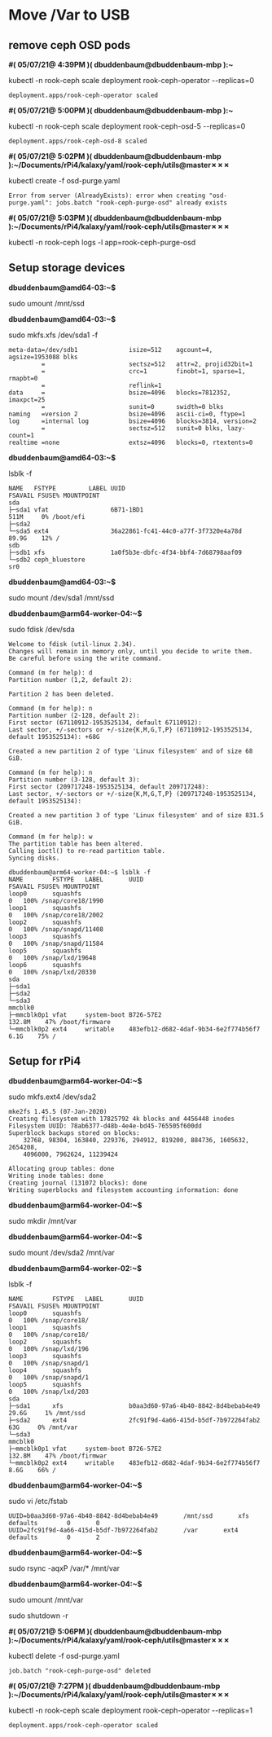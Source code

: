 # Move /Var to USB

## remove ceph OSD pods

**#( 05/07/21@ 4:39PM )( dbuddenbaum@dbuddenbaum-mbp ):~**

   kubectl -n rook-ceph scale deployment rook-ceph-operator --replicas=0
   ```
deployment.apps/rook-ceph-operator scaled
```
**#( 05/07/21@ 5:00PM )( dbuddenbaum@dbuddenbaum-mbp ):~**

   kubectl -n rook-ceph scale deployment rook-ceph-osd-5 --replicas=0
   ```
deployment.apps/rook-ceph-osd-8 scaled
```
**#( 05/07/21@ 5:02PM )( dbuddenbaum@dbuddenbaum-mbp ):~/Documents/rPi4/kalaxy/yaml/rook-ceph/utils@master✗✗✗**

   kubectl create -f osd-purge.yaml
   ```
Error from server (AlreadyExists): error when creating "osd-purge.yaml": jobs.batch "rook-ceph-purge-osd" already exists
```
**#( 05/07/21@ 5:03PM )( dbuddenbaum@dbuddenbaum-mbp ):~/Documents/rPi4/kalaxy/yaml/rook-ceph/utils@master✗✗✗**
   
   kubectl -n rook-ceph logs -l app=rook-ceph-purge-osd

## Setup storage devices 

**dbuddenbaum@amd64-03:~$**
 
 sudo umount /mnt/ssd
 
**dbuddenbaum@amd64-03:~$**
 
 sudo mkfs.xfs /dev/sda1 -f
 
    meta-data=/dev/sdb1              isize=512    agcount=4, agsize=1953088 blks
             =                       sectsz=512   attr=2, projid32bit=1
             =                       crc=1        finobt=1, sparse=1, rmapbt=0
             =                       reflink=1
    data     =                       bsize=4096   blocks=7812352, imaxpct=25
             =                       sunit=0      swidth=0 blks
    naming   =version 2              bsize=4096   ascii-ci=0, ftype=1
    log      =internal log           bsize=4096   blocks=3814, version=2
             =                       sectsz=512   sunit=0 blks, lazy-count=1
    realtime =none                   extsz=4096   blocks=0, rtextents=0

**dbuddenbaum@amd64-03:~$**
 
 lsblk -f
 
    NAME   FSTYPE         LABEL UUID                                 FSAVAIL FSUSE% MOUNTPOINT
    sda
    ├─sda1 vfat                 6B71-1BD1                               511M     0% /boot/efi
    ├─sda2
    └─sda5 ext4                 36a22861-fc41-44c0-a77f-3f7320e4a78d   89.9G    12% /
    sdb
    ├─sdb1 xfs                  1a0f5b3e-dbfc-4f34-bbf4-7d68798aaf09
    └─sdb2 ceph_bluestore
    sr0
    
**dbuddenbaum@amd64-03:~$**
 
 sudo mount /dev/sda1 /mnt/ssd

**dbuddenbaum@arm64-worker-04:~$** 

sudo fdisk /dev/sda

```
Welcome to fdisk (util-linux 2.34).
Changes will remain in memory only, until you decide to write them.
Be careful before using the write command.

Command (m for help): d
Partition number (1,2, default 2):

Partition 2 has been deleted.

Command (m for help): n
Partition number (2-128, default 2):
First sector (67110912-1953525134, default 67110912):
Last sector, +/-sectors or +/-size{K,M,G,T,P} (67110912-1953525134, default 1953525134): +68G

Created a new partition 2 of type 'Linux filesystem' and of size 68 GiB.

Command (m for help): n
Partition number (3-128, default 3):
First sector (209717248-1953525134, default 209717248):
Last sector, +/-sectors or +/-size{K,M,G,T,P} (209717248-1953525134, default 1953525134):

Created a new partition 3 of type 'Linux filesystem' and of size 831.5 GiB.

Command (m for help): w
The partition table has been altered.
Calling ioctl() to re-read partition table.
Syncing disks.

dbuddenbaum@arm64-worker-04:~$ lsblk -f
NAME        FSTYPE   LABEL       UUID                                 FSAVAIL FSUSE% MOUNTPOINT
loop0       squashfs                                                        0   100% /snap/core18/1990
loop1       squashfs                                                        0   100% /snap/core18/2002
loop2       squashfs                                                        0   100% /snap/snapd/11408
loop3       squashfs                                                        0   100% /snap/snapd/11584
loop5       squashfs                                                        0   100% /snap/lxd/19648
loop6       squashfs                                                        0   100% /snap/lxd/20330
sda
├─sda1
├─sda2
└─sda3
mmcblk0
├─mmcblk0p1 vfat     system-boot B726-57E2                             132.8M    47% /boot/firmware
└─mmcblk0p2 ext4     writable    483efb12-d682-4daf-9b34-6e2f774b56f7    6.1G    75% /
```

## Setup for rPi4

**dbuddenbaum@arm64-worker-04:~$**
 
 sudo mkfs.ext4 /dev/sda2
 
``` 
mke2fs 1.45.5 (07-Jan-2020)
Creating filesystem with 17825792 4k blocks and 4456448 inodes
Filesystem UUID: 78ab6377-d48b-4e4e-bd45-765505f600dd
Superblock backups stored on blocks:
	32768, 98304, 163840, 229376, 294912, 819200, 884736, 1605632, 2654208,
	4096000, 7962624, 11239424

Allocating group tables: done
Writing inode tables: done
Creating journal (131072 blocks): done
Writing superblocks and filesystem accounting information: done
```
    
**dbuddenbaum@arm64-worker-04:~$** 

sudo mkdir /mnt/var

**dbuddenbaum@arm64-worker-04:~$** 

sudo mount /dev/sda2 /mnt/var

**dbuddenbaum@arm64-worker-02:~$**

lsblk -f

```
NAME        FSTYPE   LABEL       UUID                                 FSAVAIL FSUSE% MOUNTPOINT
loop0       squashfs                                                        0   100% /snap/core18/
loop1       squashfs                                                        0   100% /snap/core18/
loop2       squashfs                                                        0   100% /snap/lxd/196
loop3       squashfs                                                        0   100% /snap/snapd/1
loop4       squashfs                                                        0   100% /snap/snapd/1
loop5       squashfs                                                        0   100% /snap/lxd/203
sda
├─sda1      xfs                  b0aa3d60-97a6-4b40-8842-8d4bebab4e49   29.6G     1% /mnt/ssd
├─sda2      ext4                 2fc91f9d-4a66-415d-b5df-7b972264fab2     63G     0% /mnt/var
└─sda3
mmcblk0
├─mmcblk0p1 vfat     system-boot B726-57E2                             132.8M    47% /boot/firmwar
└─mmcblk0p2 ext4     writable    483efb12-d682-4daf-9b34-6e2f774b56f7    8.6G    66% /
```
    
**dbuddenbaum@arm64-worker-04:~$**
 
 sudo vi /etc/fstab
 
    UUID=b0aa3d60-97a6-4b40-8842-8d4bebab4e49       /mnt/ssd       xfs     defaults        0       0
    UUID=2fc91f9d-4a66-415d-b5df-7b972264fab2       /var       ext4     defaults        0       2

**dbuddenbaum@arm64-worker-04:~$**
 
 sudo rsync -aqxP /var/* /mnt/var
 
**dbuddenbaum@arm64-worker-04:~$** 

sudo umount /mnt/var
 
sudo shutdown -r 

**#( 05/07/21@ 5:06PM )( dbuddenbaum@dbuddenbaum-mbp ):~/Documents/rPi4/kalaxy/yaml/rook-ceph/utils@master✗✗✗**
   
   kubectl delete -f osd-purge.yaml
   ```
job.batch "rook-ceph-purge-osd" deleted
```

**#( 05/07/21@ 7:27PM )( dbuddenbaum@dbuddenbaum-mbp ):~/Documents/rPi4/kalaxy/yaml/rook-ceph/utils@master✗✗✗**

   kubectl -n rook-ceph scale deployment rook-ceph-operator --replicas=1
```   
deployment.apps/rook-ceph-operator scaled
```